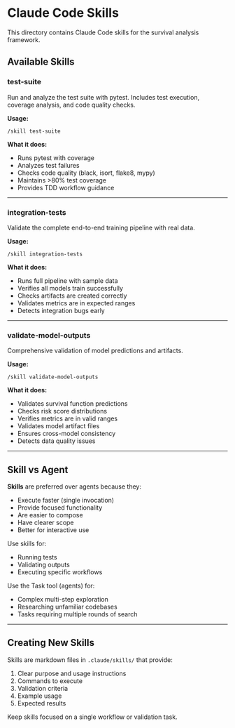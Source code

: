 # Claude Code Skills

This directory contains Claude Code skills for the survival analysis framework.

## Available Skills

### test-suite

Run and analyze the test suite with pytest. Includes test execution, coverage analysis, and code quality checks.

**Usage:**
```
/skill test-suite
```

**What it does:**
- Runs pytest with coverage
- Analyzes test failures
- Checks code quality (black, isort, flake8, mypy)
- Maintains >80% test coverage
- Provides TDD workflow guidance

---

### integration-tests

Validate the complete end-to-end training pipeline with real data.

**Usage:**
```
/skill integration-tests
```

**What it does:**
- Runs full pipeline with sample data
- Verifies all models train successfully
- Checks artifacts are created correctly
- Validates metrics are in expected ranges
- Detects integration bugs early

---

### validate-model-outputs

Comprehensive validation of model predictions and artifacts.

**Usage:**
```
/skill validate-model-outputs
```

**What it does:**
- Validates survival function predictions
- Checks risk score distributions
- Verifies metrics are in valid ranges
- Validates model artifact files
- Ensures cross-model consistency
- Detects data quality issues

---

## Skill vs Agent

**Skills** are preferred over agents because they:
- Execute faster (single invocation)
- Provide focused functionality
- Are easier to compose
- Have clearer scope
- Better for interactive use

Use skills for:
- Running tests
- Validating outputs
- Executing specific workflows

Use the Task tool (agents) for:
- Complex multi-step exploration
- Researching unfamiliar codebases
- Tasks requiring multiple rounds of search

---

## Creating New Skills

Skills are markdown files in `.claude/skills/` that provide:
1. Clear purpose and usage instructions
2. Commands to execute
3. Validation criteria
4. Example usage
5. Expected results

Keep skills focused on a single workflow or validation task.
